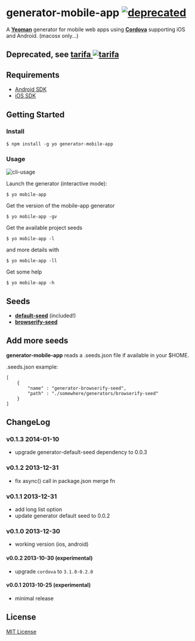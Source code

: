 # generator-mobile-app [![deprecated](http://badges.github.io/stability-badges/dist/deprecated.svg)](http://github.com/badges/stability-badges)

A __[Yeoman](http://yeoman.io)__ generator for mobile web apps using __[Cordova](http://cordova.apache.org/)__ supporting iOS and Android. (macosx only...)

## Deprecated, see [tarifa ![tarifa](http://tarifa.tools/images/tarifa.png)](http://tarifa.tools)

## Requirements

* [Android SDK](http://developer.android.com/)
* [iOS SDK](http://developer.apple.com/)

## Getting Started

### Install

```
$ npm install -g yo generator-mobile-app
```

### Usage

![cli-usage](http://42loops.com/yo-mobile-app.gif)

Launch the generator (interactive mode):

```
$ yo mobile-app
```

Get the version of the mobile-app generator

```
$ yo mobile-app -gv
```

Get the available project seeds

```
$ yo mobile-app -l
```

and more details with

```
$ yo mobile-app -ll
```

Get some help

```
$ yo mobile-app -h
```

## Seeds

* __[default-seed](http://github.com/peutetre/default-seed)__ (included!)
* __[browserify-seed](http://github.com/peutetre/generator-browserify-seed)__

## Add more seeds

__generator-mobile-app__ reads a .seeds.json file if available in your $HOME.

.seeds.json example:
```
[
    {
        "name" : "generator-browserify-seed",
        "path" : "./somewhere/generators/browserify-seed"
    }
]
```

## ChangeLog

### v0.1.3 2014-01-10

* upgrade generator-default-seed dependency to 0.0.3

### v0.1.2 2013-12-31

* fix async() call in package.json merge fn

### v0.1.1 2013-12-31

* add long list option
* update generator default seed to 0.0.2

### v0.1.0 2013-12-30

* working version (ios, android)

#### v0.0.2 2013-10-30 (experimental)

* upgrade `cordova` to `3.1.0-0.2.0`

#### v0.0.1 2013-10-25 (experimental)

* minimal release

## License

[MIT License](http://en.wikipedia.org/wiki/MIT_License)
